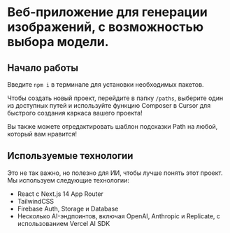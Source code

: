 # Веб-приложение для генерации изображений, с возможностью выбора модели.

## Начало работы

Введите `npm i` в терминале для установки необходимых пакетов.

Чтобы создать новый проект, перейдите в папку `/paths`, выберите один из доступных путей и используйте функцию Composer в Cursor для быстрого создания каркаса вашего проекта!

Вы также можете отредактировать шаблон подсказки Path на любой, который вам нравится!

## Используемые технологии
Это не так важно, но полезно для ИИ, чтобы лучше понять этот проект. Мы используем следующие технологии:
- React с Next.js 14 App Router
- TailwindCSS
- Firebase Auth, Storage и Database
- Несколько AI-эндпоинтов, включая OpenAI, Anthropic и Replicate, с использованием Vercel AI SDK